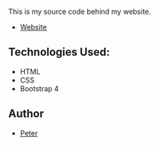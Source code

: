 This is my source code behind my website.
+ [Website](https://ptpeck357.github.io/peterpeck/)

## Technologies Used:
* HTML
* CSS
* Bootstrap 4

## Author
+ [Peter](https://github.com/ptpeck357)


